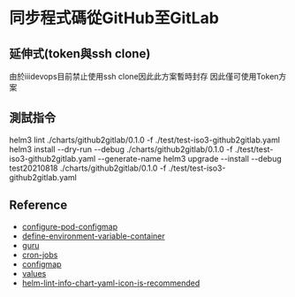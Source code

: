 # 同步程式碼從GitHub至GitLab

## 延伸式(token與ssh clone)
由於iiidevops目前禁止使用ssh clone因此此方案暫時封存
因此僅可使用Token方案

## 測試指令
helm3 lint ./charts/github2gitlab/0.1.0 -f ./test/test-iso3-github2gitlab.yaml
helm3 install --dry-run --debug ./charts/github2gitlab/0.1.0 -f ./test/test-iso3-github2gitlab.yaml  --generate-name
helm3 upgrade --install --debug test20210818 ./charts/github2gitlab/0.1.0 -f ./test/test-iso3-github2gitlab.yaml

## Reference
* [configure-pod-configmap](https://kubernetes.io/docs/tasks/configure-pod-container/configure-pod-configmap/)
* [define-environment-variable-container](https://kubernetes.io/docs/tasks/inject-data-application/define-environment-variable-container/)
* [guru](https://crontab.guru/#*/5_*_*_*_*)
* [cron-jobs](https://kubernetes.io/docs/concepts/workloads/controllers/cron-jobs/)
* [configmap](https://kubernetes.io/docs/concepts/configuration/configmap/)
* [values](https://helm.sh/docs/chart_best_practices/values/)
* [helm-lint-info-chart-yaml-icon-is-recommended](https://stackoverflow.com/questions/51557965/helm-lint-info-chart-yaml-icon-is-recommended)